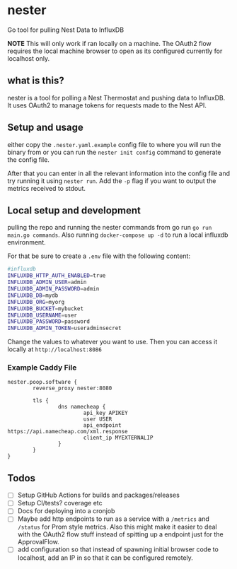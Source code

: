 # nester

Go tool for pulling Nest Data to InfluxDB

**NOTE** This will only work if ran locally on a machine. The OAuth2 flow requires the local machine browser to open as its configured currently for localhost only.

## what is this?

nester is a tool for polling a Nest Thermostat and pushing data to InfluxDB. It uses OAuth2 to manage tokens for requests made to the Nest API.

## Setup and usage

either copy the `.nester.yaml.example` config file to where you will run the binary from or you can run the `nester init config` command to generate the config file.

After that you can enter in all the relevant information into the config file and try running it using `nester run`. Add the `-p` flag if you want to output the metrics received to stdout.

## Local setup and development

pulling the repo and running the nester commands from go run `go run main.go commands`. Also running `docker-compose up -d` to run a local influxdb environment.

For that be sure to create a `.env` file with the following content:

```bash
#influxdb
INFLUXDB_HTTP_AUTH_ENABLED=true
INFLUXDB_ADMIN_USER=admin
INFLUXDB_ADMIN_PASSWORD=admin
INFLUXDB_DB=mydb
INFLUXDB_ORG=myorg
INFLUXDB_BUCKET=mybucket
INFLUXDB_USERNAME=user
INFLUXDB_PASSWORD=password
INFLUXDB_ADMIN_TOKEN=useradminsecret
```

Change the values to whatever you want to use. Then you can access it locally at `http://localhost:8086`

### Example Caddy File

```caddyfile
nester.poop.software {
        reverse_proxy nester:8080

        tls {
                dns namecheap {
                        api_key APIKEY
                        user USER
                        api_endpoint https://api.namecheap.com/xml.response
                        client_ip MYEXTERNALIP
                }
        }
}
```

## Todos

- [ ] Setup GitHub Actions for builds and packages/releases
- [ ] Setup CI/tests? coverage etc
- [ ] Docs for deploying into a cronjob
- [ ] Maybe add http endpoints to run as a service with a `/metrics` and `/status` for Prom style metrics. Also this might make it easier to deal with the OAuth2 flow stuff instead of spitting up a endpoint just for the ApprovalFlow.
- [ ] add configuration so that instead of spawning initial browser code to localhost, add an IP in so that it can be configured remotely.

